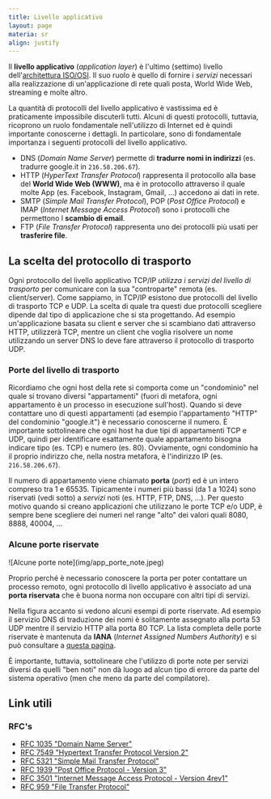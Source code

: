 ```yaml
---
title: Livello applicativo
layout: page
materia: sr
align: justify
---
```


Il <strong class="text-danger">livello applicativo</strong> (*application layer*) è l'ultimo (settimo) livello dell'[architettura ISO/OSI](introduzione_reti.html). Il suo ruolo è quello di fornire i *servizi* necessari alla realizzazione di un'applicazione di rete quali posta, World Wide Web, streaming e molte altro.

La quantità di protocolli del livello applicativo è vastissima ed è praticamente impossibile discuterli tutti. Alcuni di questi protocolli, tuttavia, ricoprono un ruolo fondamentale nell'utilizzo di Internet ed è quindi importante conoscerne i dettagli. In particolare, sono di fondamentale importanza i seguenti protocolli del livello applicativo.

* DNS (*Domain Name Server*) permette di **tradurre nomi in indirizzi** (es. tradurre google.it  in ``216.58.206.67``).
* HTTP (*HyperText Transfer Protocol*) rappresenta il protocollo alla base del **World Wide Web (WWW)**, ma è in protocollo attraverso il quale molte App (es. Facebook, Instagram, Gmail, ...) accedono ai dati in rete.
* SMTP (*Simple Mail Transfer Protocol*), POP (*Post Office Protocol*) e IMAP (*Internet Message Access Protocol*) sono i protocolli che permettono l **scambio di email**.
* FTP (*File Transfer Protocol*) rappresenta uno dei protocolli più usati per **trasferire file**.

## La scelta del protocollo di trasporto
Ogni protocollo del livello applicativo TCP/IP *utilizza i servizi del livello di trasporto* per comunicare con la sua "controparte" remota (es. client/server). Come sappiamo, in TCP/IP esistono due protocolli del livello di trasporto TCP e UDP. La scelta di quale tra questi due protocolli scegliere dipende dal tipo di applicazione che si sta progettando. Ad esempio un'applicazione basata su client e server che si scambiano dati attraverso HTTP, utilizzerà TCP, mentre un client che voglia risolvere un nome utilizzando un server DNS lo deve fare attraverso il protocollo di trasporto UDP.

### Porte del livello di trasporto
Ricordiamo che ogni host della rete si comporta come un "condominio" nel quale si trovano diversi "appartamenti" (fuori di metafora, ogni appartamento è un processo in esecuzione sull'host). Quando si deve contattare uno di questi appartamenti (ad esempio l'appartamento "HTTP" del condominio "google.it") è necessario conoscerne il numero. È importante sottolineare che ogni host ha due tipi di appartamenti TCP e UDP, quindi per identificare esattamente quale appartamento bisogna indicare tipo (es. TCP) e numero (es. 80). Ovviamente, ogni condominio ha il proprio indirizzo che, nella nostra metafora, è l'indirizzo IP (es. ``216.58.206.67``).

Il numero di appartamento viene chiamato **porta** (*port*) ed è un intero compreso tra 1 e 65535. Tipicamente i numeri più bassi (da 1 a 1024) sono riservati (vedi sotto) a *servizi* noti (es. HTTP, FTP, DNS, ...). Per questo motivo quando si creano applicazioni che utilizzano le porte TCP e/o UDP, è sempre bene scegliere dei numeri nel range "alto" dei valori quali 8080, 8888, 40004, ... 

### Alcune porte riservate
<div class="row">
<div class="col-6" markdown="1">
![Alcune porte note](img/app_porte_note.jpeg)
</div>
<div class="col-6" markdown="1">

Proprio perché è necessario conoscere la porta per poter contattare un processo remoto, ogni protocollo di livello applicativo è associato ad una **porta riservata** che è buona norma non occupare con altri tipi di servizi. 

Nella figura accanto si vedono alcuni esempi di porte riservate. Ad esempio il servizio DNS di traduzione dei nomi è solitamente assegnato alla porta 53 UDP mentre il servizio HTTP alla porta 80 TCP. La lista completa delle porte riservate è mantenuta da **IANA** (*Internet Assigned Numbers Authority*) e si può consultare a [questa pagina](https://www.iana.org/assignments/service-names-port-numbers/service-names-port-numbers.xhtml).

È importante, tuttavia, sottolineare che l'utilizzo di porte note per servizi diversi da quelli "ben noti" non dà luogo ad alcun tipo di errore da parte del sistema operativo (men che meno da parte del compilatore).
</div>
</div>

## Link utili

### RFC's

* [RFC 1035 "Domain Name Server"](https://datatracker.ietf.org/doc/html/rfc1035)
* [RFC 7549 "Hypertext Transfer Protocol Version 2"](https://datatracker.ietf.org/doc/html/rfc7549)
* [RFC 5321 "Simple Mail Transfer Protocol"](https://datatracker.ietf.org/doc/html/rfc5321)
* [RFC 1939 "Post Office Protocol - Version 3"](https://datatracker.ietf.org/doc/html/rfc1939)
* [RFC 3501 "Internet Message Access Protocol - Version 4rev1"](https://datatracker.ietf.org/doc/html/rfc3501)
* [RFC 959 "File Transfer Protocol"](https://datatracker.ietf.org/doc/html/rfc959)